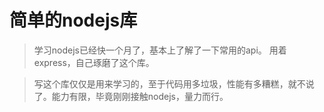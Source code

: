 简单的nodejs库
=============
>学习nodejs已经快一个月了，基本上了解了一下常用的api。
用着express，自己琢磨了这个库。

>写这个库仅仅是用来学习的，至于代码用多垃圾，性能有多糟糕，就不说了。能力有限，毕竟刚刚接触nodejs，量力而行。